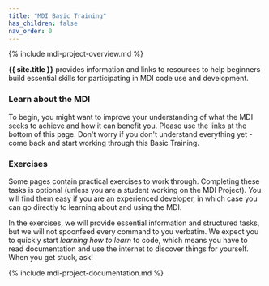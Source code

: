 ```yaml
---
title: "MDI Basic Training"
has_children: false
nav_order: 0
---
```

<!--- edit the title above with the short name of your repository, 
      e.g, "My Pipelines", which will appear on the menu tab item -->

<!-- please do not alter the next line -->
{% include mdi-project-overview.md %} 


**{{ site.title }}** provides information and links to resources to 
help beginners build essential skills for participating in MDI code 
use and  development.

### Learn about the MDI

To begin, you might want to improve your understanding of what the
MDI seeks to achieve and how it can benefit you. 
Please use the links at the bottom of this page. 
Don't worry if you don't understand everything yet - come back and start 
working through this Basic Training.

### Exercises

Some pages contain practical exercises to work through. 
Completing these tasks is optional (unless you are a student working on the 
MDI Project). You will find them easy if you 
are an experienced developer, in which case you can go directly to 
learning about and using the MDI.

In the exercises, we will provide essential information and structured
tasks, but we will not spoonfeed every command to you verbatim.
We expect you to quickly start _learning how to learn_ to code, 
which means you have to read documentation and use the internet
to discover things for yourself. When you get stuck, ask!

<!-- please do not alter the next line -->
{% include mdi-project-documentation.md %}
